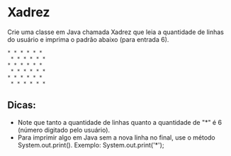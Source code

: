 # Xadrez

Crie uma classe em Java chamada Xadrez que leia a quantidade de linhas do usuário e imprima o padrão abaixo (para entrada 6).

```
* * * * * *
 * * * * * *
* * * * * *
 * * * * * *
* * * * * *
 * * * * * *
```

## Dicas:
- Note que tanto a quantidade de linhas quanto a quantidade de "*" é 6 (número digitado pelo usuário).
- Para imprimir algo em Java sem a nova linha no final, use o método System.out.print(). Exemplo: System.out.print('*');